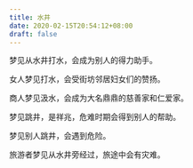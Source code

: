 ```yaml
---
title: 水井
date: 2020-02-15T20:54:12+08:00
draft: false
---
```


梦见从水井打水，会成为别人的得力助手。<br>


女人梦见打水，会受街坊邻居妇女们的赞扬。<br>


商人梦见汲水，会成为大名鼎鼎的慈善家和仁爱家。<br>


梦见跳井，是祥兆，危难时期会得到别人的帮助。<br>


梦见别人跳井，会遇到危险。<br>


旅游者梦见从水井旁经过，旅途中会有灾难。<br>
